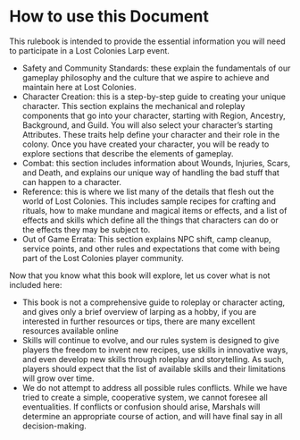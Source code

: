 # How to use this Document

This rulebook is intended to provide the essential information you will need to participate in a Lost Colonies Larp event.

* Safety and Community Standards: these explain the fundamentals of our gameplay philosophy and the culture that we aspire to achieve and maintain here at Lost Colonies. 
* Character Creation: this is a step-by-step guide to creating your unique character. This section explains the mechanical and roleplay components that go into your character, starting with Region, Ancestry, Background, and Guild. You will also select your character’s starting Attributes. These traits help define your character and their role in the colony. Once you have created your character, you will be ready to explore sections that describe the elements of gameplay.
* Combat: this section includes information about Wounds, Injuries, Scars, and Death, and explains our unique way of handling the bad stuff that can happen to a character. 
* Reference: this is where we list many of the details that flesh out the world of Lost Colonies. This includes sample recipes for crafting and rituals, how to make mundane and magical items or effects, and a list of effects and skills which define all the things that characters can do or the effects they may be subject to.
* Out of Game Errata: This section explains NPC shift, camp cleanup, service points, and other rules and expectations that come with being part of the Lost Colonies player community.

Now that you know what this book will explore, let us cover what is not included here:

* This book is not a comprehensive guide to roleplay or character acting, and gives only a brief overview of larping as a hobby, if you are interested in further resources or tips, there are many excellent resources available online
* Skills will continue to evolve, and our rules system is designed to give players the freedom to invent new recipes, use skills in innovative ways, and even develop new skills through roleplay and storytelling. As such, players should expect that the list of available skills and their limitations will grow over time.
* We do not attempt to address all possible rules conflicts. While we have tried to create a simple, cooperative system, we cannot foresee all eventualities. If conflicts or confusion should arise, Marshals will determine an appropriate course of action, and will have final say in all decision-making.
